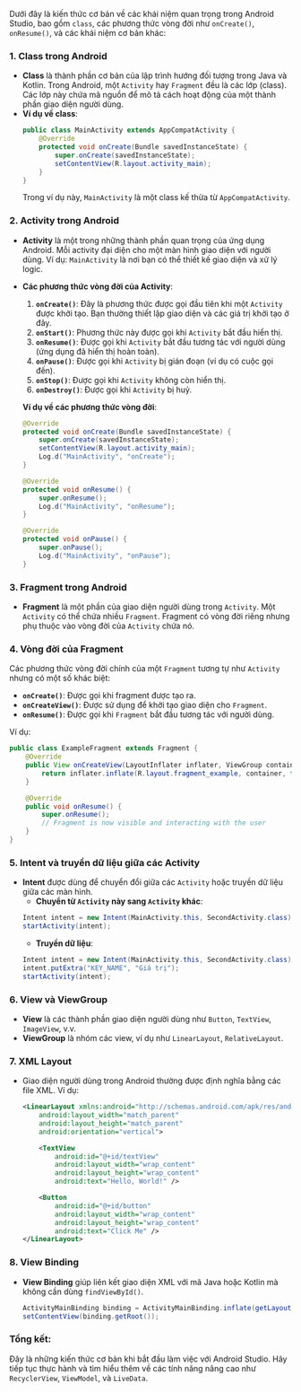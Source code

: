 Dưới đây là kiến thức cơ bản về các khái niệm quan trọng trong Android Studio, bao gồm `class`, các phương thức vòng đời như `onCreate()`, `onResume()`, và các khái niệm cơ bản khác:

### 1. **Class trong Android**
- **Class** là thành phần cơ bản của lập trình hướng đối tượng trong Java và Kotlin. Trong Android, một `Activity` hay `Fragment` đều là các lớp (class). Các lớp này chứa mã nguồn để mô tả cách hoạt động của một thành phần giao diện người dùng.
- **Ví dụ về class**:
    ```java
    public class MainActivity extends AppCompatActivity {
        @Override
        protected void onCreate(Bundle savedInstanceState) {
            super.onCreate(savedInstanceState);
            setContentView(R.layout.activity_main);
        }
    }
    ```
    Trong ví dụ này, `MainActivity` là một class kế thừa từ `AppCompatActivity`.

### 2. **Activity trong Android**
- **Activity** là một trong những thành phần quan trọng của ứng dụng Android. Mỗi activity đại diện cho một màn hình giao diện với người dùng. Ví dụ: `MainActivity` là nơi bạn có thể thiết kế giao diện và xử lý logic.
- **Các phương thức vòng đời của Activity**:
    1. **`onCreate()`**: Đây là phương thức được gọi đầu tiên khi một `Activity` được khởi tạo. Bạn thường thiết lập giao diện và các giá trị khởi tạo ở đây.
    2. **`onStart()`**: Phương thức này được gọi khi `Activity` bắt đầu hiển thị.
    3. **`onResume()`**: Được gọi khi `Activity` bắt đầu tương tác với người dùng (ứng dụng đã hiển thị hoàn toàn).
    4. **`onPause()`**: Được gọi khi `Activity` bị gián đoạn (ví dụ có cuộc gọi đến).
    5. **`onStop()`**: Được gọi khi `Activity` không còn hiển thị.
    6. **`onDestroy()`**: Được gọi khi `Activity` bị huỷ.

    **Ví dụ về các phương thức vòng đời**:
    ```java
    @Override
    protected void onCreate(Bundle savedInstanceState) {
        super.onCreate(savedInstanceState);
        setContentView(R.layout.activity_main);
        Log.d("MainActivity", "onCreate");
    }

    @Override
    protected void onResume() {
        super.onResume();
        Log.d("MainActivity", "onResume");
    }

    @Override
    protected void onPause() {
        super.onPause();
        Log.d("MainActivity", "onPause");
    }
    ```

### 3. **Fragment trong Android**
- **Fragment** là một phần của giao diện người dùng trong `Activity`. Một `Activity` có thể chứa nhiều `Fragment`. Fragment có vòng đời riêng nhưng phụ thuộc vào vòng đời của `Activity` chứa nó.

### 4. **Vòng đời của Fragment**
Các phương thức vòng đời chính của một `Fragment` tương tự như `Activity` nhưng có một số khác biệt:
- **`onCreate()`**: Được gọi khi fragment được tạo ra.
- **`onCreateView()`**: Được sử dụng để khởi tạo giao diện cho `Fragment`.
- **`onResume()`**: Được gọi khi `Fragment` bắt đầu tương tác với người dùng.
  
Ví dụ:
```java
public class ExampleFragment extends Fragment {
    @Override
    public View onCreateView(LayoutInflater inflater, ViewGroup container, Bundle savedInstanceState) {
        return inflater.inflate(R.layout.fragment_example, container, false);
    }

    @Override
    public void onResume() {
        super.onResume();
        // Fragment is now visible and interacting with the user
    }
}
```

### 5. **Intent và truyền dữ liệu giữa các Activity**
- **Intent** được dùng để chuyển đổi giữa các `Activity` hoặc truyền dữ liệu giữa các màn hình.
    - **Chuyển từ `Activity` này sang `Activity` khác**:
    ```java
    Intent intent = new Intent(MainActivity.this, SecondActivity.class);
    startActivity(intent);
    ```
    - **Truyền dữ liệu**:
    ```java
    Intent intent = new Intent(MainActivity.this, SecondActivity.class);
    intent.putExtra("KEY_NAME", "Giá trị");
    startActivity(intent);
    ```

### 6. **View và ViewGroup**
- **View** là các thành phần giao diện người dùng như `Button`, `TextView`, `ImageView`, v.v.
- **ViewGroup** là nhóm các view, ví dụ như `LinearLayout`, `RelativeLayout`.

### 7. **XML Layout**
- Giao diện người dùng trong Android thường được định nghĩa bằng các file XML. Ví dụ:
    ```xml
    <LinearLayout xmlns:android="http://schemas.android.com/apk/res/android"
        android:layout_width="match_parent"
        android:layout_height="match_parent"
        android:orientation="vertical">

        <TextView
            android:id="@+id/textView"
            android:layout_width="wrap_content"
            android:layout_height="wrap_content"
            android:text="Hello, World!" />

        <Button
            android:id="@+id/button"
            android:layout_width="wrap_content"
            android:layout_height="wrap_content"
            android:text="Click Me" />
    </LinearLayout>
    ```

### 8. **View Binding**
- **View Binding** giúp liên kết giao diện XML với mã Java hoặc Kotlin mà không cần dùng `findViewById()`.
    ```java
    ActivityMainBinding binding = ActivityMainBinding.inflate(getLayoutInflater());
    setContentView(binding.getRoot());
    ```

### Tổng kết:
Đây là những kiến thức cơ bản khi bắt đầu làm việc với Android Studio. Hãy tiếp tục thực hành và tìm hiểu thêm về các tính năng nâng cao như `RecyclerView`, `ViewModel`, và `LiveData`.
